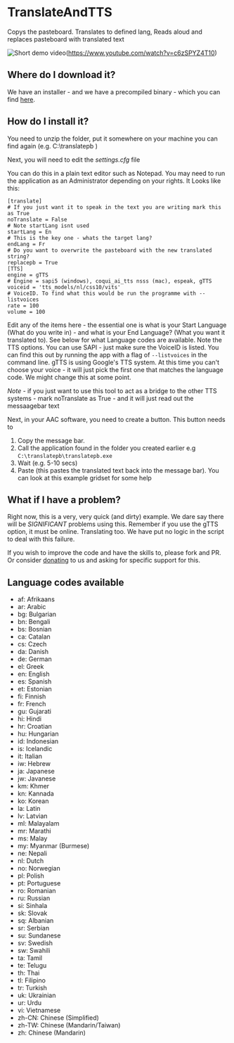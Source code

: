 # TranslateAndTTS
Copys the pasteboard. Translates to defined lang, Reads aloud and replaces pasteboard with translated text

![Short demo video](https://img.youtube.com/vi/c6zSPYZ4T10/maxresdefault.jpg)(https://www.youtube.com/watch?v=c6zSPYZ4T10)

## Where do I download it?

We have an installer - and we have a precompiled binary - which you can find [here](/releases/latest). 

## How do I install it?

You need to unzip the folder, put it somewhere on your machine you can find again (e.g. C:\translatepb )

Next, you will need to edit the *settings.cfg* file

You can do this in a plain text editor such as Notepad. You may need to run the application as an Administrator depending on your rights. It Looks like this:

    [translate]
    # If you just want it to speak in the text you are writing mark this as True
    noTranslate = False
    # Note startLang isnt used 
    startLang = En
    # This is the key one - whats the target lang?
    endLang = Fr
    # Do you want to overwrite the pasteboard with the new translated string?
    replacepb = True
    [TTS]
    engine = gTTS
    # Engine = sapi5 (windows), coqui_ai_tts nsss (mac), espeak, gTTS
    voiceid = 'tts_models/nl/css10/vits'
    # VoiceID. To find what this would be run the programme with --listvoices 
    rate = 100
    volume = 100

Edit any of the items here - the essential one is what is your Start Language (What do you write in) - and what is your End Language? (What you want it translated to). See below for what Language codes are available. Note the TTS options. You can use SAPI - just make sure the VoiceID is listed. You can find this out by running the app with a flag of `--listvoices` in the command line. gTTS is using Google's TTS system. At this time you can't choose your voice - it will just pick the first one that matches the language code. We might change this at some point. 

*Note* - if you just want to use this tool to act as a bridge to the other TTS systems - mark noTranslate as True - and it will just read out the messaagebar text

Next, in your AAC software, you need to create a button. This button needs to 

1. Copy the message bar.
2. Call the application found in the folder you created earlier e.g `C:\translatepb\translatepb.exe`
3. Wait (e.g. 5-10 secs)
4. Paste (this pastes the translated text back into the message bar). You can look at this example gridset for some help 

## What if I have a problem?

Right now, this is a very, very quick (and dirty) example. We dare say there will be *SIGNIFICANT* problems using this. Remember if you use the gTTS option, it must be online. Translating too. We have put no logic in the script to deal with this failure. 

If you wish to improve the code and have the skills to, please fork and PR. Or consider [donating](https://acecentre.org.uk/get-involved/donate) to us and asking for specific support for this.

## Language codes available
 
- af: Afrikaans 
- ar: Arabic    
- bg: Bulgarian 
- bn: Bengali   
- bs: Bosnian   
- ca: Catalan   
- cs: Czech     
- da: Danish    
- de: German    
- el: Greek     
- en: English   
- es: Spanish   
- et: Estonian  
- fi: Finnish   
- fr: French    
- gu: Gujarati  
- hi: Hindi     
- hr: Croatian  
- hu: Hungarian 
- id: Indonesian
- is: Icelandic 
- it: Italian   
- iw: Hebrew    
- ja: Japanese  
- jw: Javanese
- km: Khmer
- kn: Kannada
- ko: Korean
- la: Latin
- lv: Latvian
- ml: Malayalam
- mr: Marathi
- ms: Malay
- my: Myanmar (Burmese)
- ne: Nepali
- nl: Dutch
- no: Norwegian
- pl: Polish
- pt: Portuguese
- ro: Romanian
- ru: Russian
- si: Sinhala
- sk: Slovak
- sq: Albanian
- sr: Serbian
- su: Sundanese
- sv: Swedish
- sw: Swahili
- ta: Tamil
- te: Telugu
- th: Thai
- tl: Filipino
- tr: Turkish
- uk: Ukrainian
- ur: Urdu
- vi: Vietnamese
- zh-CN: Chinese (Simplified)
- zh-TW: Chinese (Mandarin/Taiwan)
- zh: Chinese (Mandarin)
